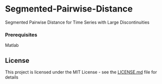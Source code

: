 # Segmented-Pairwise-Distance
Segmented Pairwise Distance for Time Series with Large Discontinuities

### Prerequisites
Matlab

## License
This project is licensed under the MIT License - see the [LICENSE.md](LICENSE.md) file for details
